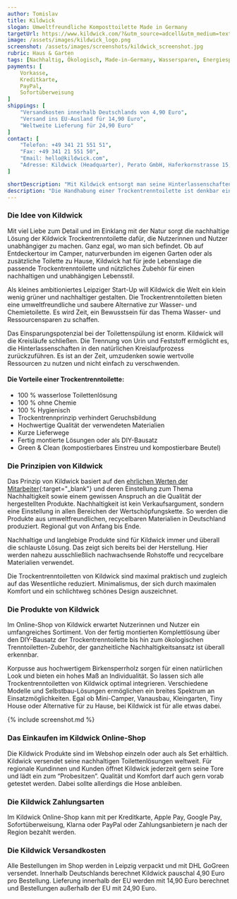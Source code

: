 ```yaml
---
author: Tomislav
title: Kildwick
slogan: Umweltfreundliche Komposttoilette Made in Germany
targetUrl: https://www.kildwick.com/?&utm_source=adcell&utm_medium=text&utm_campaign=affiliate&utm_content=251791&utm_campaign=296105&ndaffcw=adcell&bid=296105-101181-
image: /assets/images/kildwick_logo.png
screenshot: /assets/images/screenshots/kildwick_screenshot.jpg
rubric: Haus & Garten
tags: [Nachhaltig, Ökologisch, Made-in-Germany, Wassersparen, Energiesparen, Toilette]
payments: [
    Vorkasse,
    Kreditkarte,
    PayPal,
    Sofortüberweisung
]
shippings: [
    "Versandkosten innerhalb Deutschlands von 4,90 Euro",
    "Versand ins EU-Ausland für 14,90 Euro",
    "Weltweite Lieferung für 24,90 Euro"
]
contact: [
    "Telefon: +49 341 21 551 51",
    "Fax: +49 341 21 551 50",
    "Email: hello@kildwick.com",
    "Adresse: Kildwick (Headquarter), Perato GmbH, Haferkornstrasse 15, 04129 Leipzig"
]

shortDescription: "Mit Kildwick entsorgt man seine Hinterlassenschaften ohne Wasser, ohne Chemie und ohne Wenn und Aber. Die Trockentrenntoiletten aus Leipzig überzeugen nicht nur in puncto Nachhaltigkeit, sondern auch beim Design und Komfort."
description: "Die Handhabung einer Trockentrenntoilette ist denkbar einfach, Urin und Feststoffe werden getrennt voneinander aufgefangen. Dem Feststoff wird mit Hilfe von einem ökologischen Einstreu die Flüssigkeit sowie die Feuchtigkeit entzogen, was die Geruchsbildung verhindert. Anschließend können die Hinterlassenschaften sogar kompostiert werden."
---
```


### Die Idee von Kildwick

Mit viel Liebe zum Detail und im Einklang mit der Natur sorgt die nachhaltige Lösung der Kildwick Trockentrenntoilette dafür, die Nutzerinnen und Nutzer unabhängiger zu machen. Ganz egal, wo man sich befindet. Ob auf Entdeckertour im Camper, naturverbunden im eigenen Garten oder als zusätzliche Toilette zu Hause, Kildwick hat für jede Lebenslage die passende Trockentrenntoilette und nützliches Zubehör für einen nachhaltigen und unabhängigen Lebensstil.

Als kleines ambitioniertes Leipziger Start-Up will Kildwick die Welt ein klein wenig grüner und nachhaltiger gestalten. Die Trockentrenntoiletten bieten eine umweltfreundliche und saubere Alternative zur Wasser- und Chemietoilette. Es wird Zeit, ein Bewusstsein für das Thema Wasser- und Ressourcensparen zu schaffen.

Das Einsparungspotenzial bei der Toilettenspülung ist enorm. Kildwick will die Kreisläufe schließen. Die Trennung von Urin und Feststoff ermöglicht es, die Hinterlassenschaften in den natürlichen Kreislaufprozess zurückzuführen. Es ist an der Zeit, umzudenken sowie wertvolle Ressourcen zu nutzen und nicht einfach zu verschwenden.

#### Die Vorteile einer Trockentrenntoilette:

+ 100 % wasserlose Toilettenlösung
+ 100 % ohne Chemie
+ 100 % Hygienisch
+ Trockentrennprinzip verhindert Geruchsbildung
+ Hochwertige Qualität der verwendeten Materialien
+ Kurze Lieferwege
+ Fertig montierte Lösungen oder als DIY-Bausatz
+ Green & Clean (kompostierbares Einstreu und kompostierbare Beutel)

### Die Prinzipien von Kildwick

Das Prinzip von Kildwick basiert auf den [ehrlichen Werten der Mitarbeiter](https://www.kildwick.com/de/kildwick-entdecken/ueber-uns/werte){:target="_blank"} und deren Einstellung zum Thema Nachhaltigkeit sowie einem gewissen Anspruch an die Qualität der hergestellten Produkte. Nachhaltigkeit ist kein Verkaufsargument, sondern eine Einstellung in allen Bereichen der Wertschöpfungskette. So werden die Produkte aus umweltfreundlichen, recycelbaren Materialien in Deutschland produziert. Regional gut von Anfang bis Ende.

Nachhaltige und langlebige Produkte sind für Kildwick immer und überall die schlauste Lösung. Das zeigt sich bereits bei der Herstellung. Hier werden nahezu ausschließlich nachwachsende Rohstoffe und recycelbare Materialien verwendet.

Die Trockentrenntoiletten von Kildwick sind maximal praktisch und zugleich auf das Wesentliche reduziert. Minimalismus, der sich durch maximalen Komfort und ein schlichtweg schönes Design auszeichnet.

### Die Produkte von Kildwick

Im Online-Shop von Kildwick erwartet Nutzerinnen und Nutzer ein umfangreiches Sortiment. Von der fertig montierten Komplettlösung über den DIY-Bausatz der Trockentrenntoilette bis hin zum ökologischen Trenntoiletten-Zubehör, der ganzheitliche Nachhaltigkeitsansatz ist überall erkennbar.

Korpusse aus hochwertigem Birkensperrholz sorgen für einen natürlichen Look und bieten ein hohes Maß an Individualität. So lassen sich alle Trockentrenntoiletten von Kildwick optimal integrieren. Verschiedene Modelle und Selbstbau-Lösungen ermöglichen ein breites Spektrum an Einsatzmöglichkeiten. Egal ob Mini-Camper, Vanausbau, Kleingarten, Tiny House oder Alternative für zu Hause, bei Kildwick ist für alle etwas dabei.

{% include screenshot.md %}

### Das Einkaufen im Kildwick Online-Shop

Die Kildwick Produkte sind im Webshop einzeln oder auch als Set erhältlich. Kildwick versendet seine nachhaltigen Toilettenlösungen weltweit. Für regionale Kundinnen und Kunden öffnet Kildwick jederzeit gern seine Tore und lädt ein zum “Probesitzen”. Qualität und Komfort darf auch gern vorab getestet werden. Dabei sollte allerdings die Hose anbleiben.

### Die Kildwick Zahlungsarten

Im Kildwick Online-Shop kann mit per Kreditkarte, Apple Pay, Google Pay, Sofortüberweisung, Klarna oder PayPal oder Zahlungsanbietern je nach der Region bezahlt werden.

### Die Kildwick Versandkosten

Alle Bestellungen im Shop werden in Leipzig verpackt und mit DHL GoGreen versendet. Innerhalb Deutschlands berechnet Kildwick pauschal 4,90 Euro pro Bestellung. Lieferung innerhalb der EU werden mit 14,90 Euro berechnet und Bestellungen außerhalb der EU mit 24,90 Euro.
